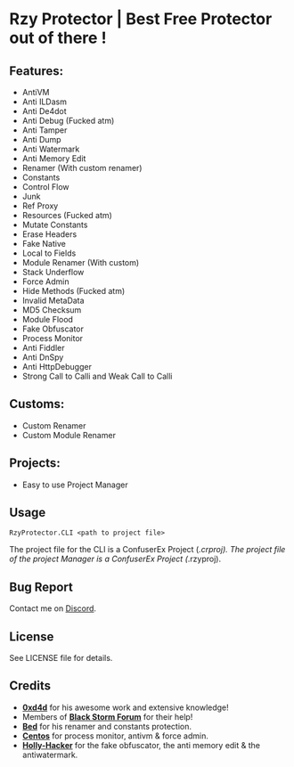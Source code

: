 Rzy Protector | Best Free Protector out of there !
========
Features:
--------
* AntiVM
* Anti ILDasm
* Anti De4dot
* Anti Debug (Fucked atm)
* Anti Tamper
* Anti Dump
* Anti Watermark
* Anti Memory Edit
* Renamer (With custom renamer)
* Constants
* Control Flow
* Junk
* Ref Proxy
* Resources (Fucked atm)
* Mutate Constants
* Erase Headers
* Fake Native
* Local to Fields
* Module Renamer (With custom)
* Stack Underflow
* Force Admin
* Hide Methods (Fucked atm)
* Invalid MetaData
* MD5 Checksum
* Module Flood
* Fake Obfuscator
* Process Monitor
* Anti Fiddler
* Anti DnSpy
* Anti HttpDebugger
* Strong Call to Calli and Weak Call to Calli


Customs:
--------
* Custom Renamer
* Custom Module Renamer


Projects:
--------
* Easy to use Project Manager


Usage
-----
`RzyProtector.CLI <path to project file>`

The project file for the CLI is a ConfuserEx Project (*.crproj).
The project file of the project Manager is a ConfuserEx Project (*.rzyproj).


Bug Report
----------
Contact me on [Discord](https://discord.gg/uCxuWwN).


License
-------
See LICENSE file for details.

Credits
-------
* **[0xd4d](https://github.com/0xd4d)** for his awesome work and extensive knowledge!  
* Members of **[Black Storm Forum](http://board.b-at-s.info/)** for their help!
* **[Bed](https://github.com/BedTheGod)** for his renamer and constants protection.
* **[Centos](https://github.com/TrinityNET)** for process monitor, antivm & force admin.
* **[Holly-Hacker](https://github.com/HoLLy-HaCKeR)** for the fake obfuscator, the anti memory edit & the antiwatermark.
